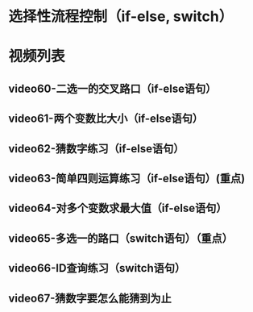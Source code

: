 # 选择性流程控制（if-else, switch）

# 视频列表

## video60-二选一的交叉路口（if-else语句）

## video61-两个变数比大小（if-else语句）

## video62-猜数字练习（if-else语句）

## video63-简单四则运算练习（if-else语句）(重点)

## video64-对多个变数求最大值（if-else语句）

## video65-多选一的路口（switch语句）（重点）

## video66-ID查询练习（switch语句）

## video67-猜数字要怎么能猜到为止